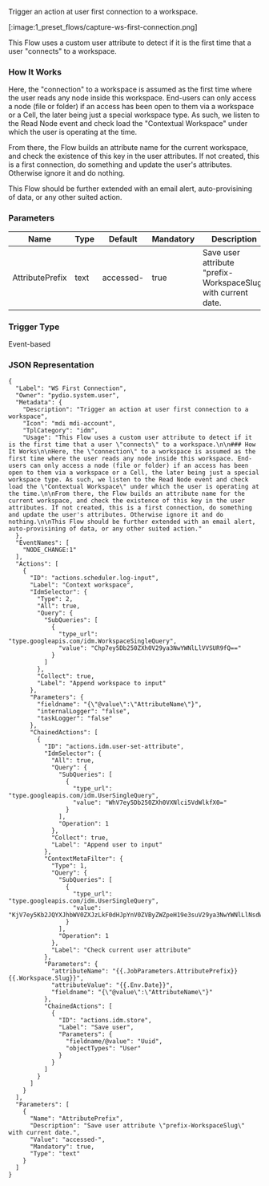 
Trigger an action at user first connection to a workspace.

[:image:1_preset_flows/capture-ws-first-connection.png]

This Flow uses a custom user attribute to detect if it is the first time that a user "connects" to a workspace.

### How It Works

Here, the "connection" to a workspace is assumed as the first time where the user reads any node inside this workspace. End-users can only access a node (file or folder) if an access has been open to them via a workspace or a Cell, the later being just a special workspace type. As such, we listen to the Read Node event and check load the "Contextual Workspace" under which the user is operating at the time.

From there, the Flow builds an attribute name for the current workspace, and check the existence of this key in the user attributes. If not created, this is a first connection, do something and update the user's attributes. Otherwise ignore it and do nothing.

This Flow should be further extended with an email alert, auto-provisining of data, or any other suited action.

### Parameters

|Name|Type|Default|Mandatory|Description|
|----|----|-------|---------|-----------|
|AttributePrefix|text|accessed-|true|Save user attribute "prefix-WorkspaceSlug" with current date.|



### Trigger Type
Event-based

### JSON Representation

```
{
  "Label": "WS First Connection",
  "Owner": "pydio.system.user",
  "Metadata": {
    "Description": "Trigger an action at user first connection to a workspace",
    "Icon": "mdi mdi-account",
    "TplCategory": "idm",
    "Usage": "This Flow uses a custom user attribute to detect if it is the first time that a user \"connects\" to a workspace.\n\n### How It Works\n\nHere, the \"connection\" to a workspace is assumed as the first time where the user reads any node inside this workspace. End-users can only access a node (file or folder) if an access has been open to them via a workspace or a Cell, the later being just a special workspace type. As such, we listen to the Read Node event and check load the \"Contextual Workspace\" under which the user is operating at the time.\n\nFrom there, the Flow builds an attribute name for the current workspace, and check the existence of this key in the user attributes. If not created, this is a first connection, do something and update the user's attributes. Otherwise ignore it and do nothing.\n\nThis Flow should be further extended with an email alert, auto-provisining of data, or any other suited action."
  },
  "EventNames": [
    "NODE_CHANGE:1"
  ],
  "Actions": [
    {
      "ID": "actions.scheduler.log-input",
      "Label": "Context workspace",
      "IdmSelector": {
        "Type": 2,
        "All": true,
        "Query": {
          "SubQueries": [
            {
              "type_url": "type.googleapis.com/idm.WorkspaceSingleQuery",
              "value": "Chp7ey5Db250ZXh0V29ya3NwYWNlLlVVSUR9fQ=="
            }
          ]
        },
        "Collect": true,
        "Label": "Append workspace to input"
      },
      "Parameters": {
        "fieldname": "{\"@value\":\"AttributeName\"}",
        "internalLogger": "false",
        "taskLogger": "false"
      },
      "ChainedActions": [
        {
          "ID": "actions.idm.user-set-attribute",
          "IdmSelector": {
            "All": true,
            "Query": {
              "SubQueries": [
                {
                  "type_url": "type.googleapis.com/idm.UserSingleQuery",
                  "value": "WhV7ey5Db250ZXh0VXNlci5VdWlkfX0="
                }
              ],
              "Operation": 1
            },
            "Collect": true,
            "Label": "Append user to input"
          },
          "ContextMetaFilter": {
            "Type": 1,
            "Query": {
              "SubQueries": [
                {
                  "type_url": "type.googleapis.com/idm.UserSingleQuery",
                  "value": "KjV7ey5Kb2JQYXJhbWV0ZXJzLkF0dHJpYnV0ZVByZWZpeH19e3suV29ya3NwYWNlLlNsdWd9fTgBUAE="
                }
              ],
              "Operation": 1
            },
            "Label": "Check current user attribute"
          },
          "Parameters": {
            "attributeName": "{{.JobParameters.AttributePrefix}}{{.Workspace.Slug}}",
            "attributeValue": "{{.Env.Date}}",
            "fieldname": "{\"@value\":\"AttributeName\"}"
          },
          "ChainedActions": [
            {
              "ID": "actions.idm.store",
              "Label": "Save user",
              "Parameters": {
                "fieldname/@value": "Uuid",
                "objectTypes": "User"
              }
            }
          ]
        }
      ]
    }
  ],
  "Parameters": [
    {
      "Name": "AttributePrefix",
      "Description": "Save user attribute \"prefix-WorkspaceSlug\" with current date.",
      "Value": "accessed-",
      "Mandatory": true,
      "Type": "text"
    }
  ]
}
```

